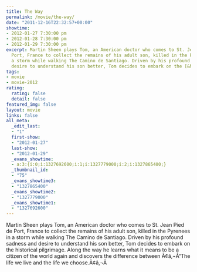 ```yaml
---
title: The Way
permalink: /movie/the-way/
date: "2011-12-16T22:32:57+00:00"
showtime:
- 2012-01-27 7:30:00 pm
- 2012-01-28 7:30:00 pm
- 2012-01-29 7:30:00 pm
excerpt: Martin Sheen plays Tom, an American doctor who comes to St. Jean Pied de
  Port, France to collect the remains of his adult son, killed in the Pyrenees in
  a storm while walking The Camino de Santiago. Driven by his profound sadness and
  desire to understand his son better, Tom decides to embark on the [&hellip;]
tags:
- movie
- movie-2012
rating:
  rating: false
  detail: false
featured_img: false
layout: movie
links: false
all_meta:
  _edit_last:
  - "1"
  first-show:
  - "2012-01-27"
  last-show:
  - "2012-01-29"
  _evans_showtime:
  - a:3:{i:0;i:1327692600;i:1;i:1327779000;i:2;i:1327865400;}
  _thumbnail_id:
  - "75"
  _evans_showtime3:
  - "1327865400"
  _evans_showtime2:
  - "1327779000"
  _evans_showtime1:
  - "1327692600"
---
```


Martin Sheen plays Tom, an American doctor who comes to St. Jean Pied de Port, France to collect the remains of his adult son, killed in the Pyrenees in a storm while walking The Camino de Santiago. Driven by his profound sadness and desire to understand his son better, Tom decides to embark on the historical pilgrimage. Along the way he learns what it means to be a citizen of the world again and discovers the difference between Ã¢â‚¬Å“The life we live and the life we choose.Ã¢â‚¬Â&#157;